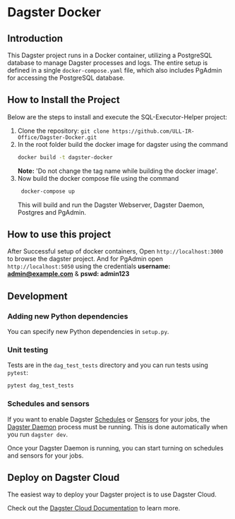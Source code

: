 # Dagster Docker

## Introduction
This Dagster project runs in a Docker container, utilizing a PostgreSQL database to manage Dagster processes and logs. The entire setup is defined in a single `docker-compose.yaml` file, which also includes PgAdmin for accessing the PostgreSQL database.

## How to Install the Project
Below are the steps to install and execute the SQL-Executor-Helper project:

1. Clone the repository:
   ```git clone https://github.com/ULL-IR-Office/Dagster-Docker.git```
3. In the root folder build the docker image for dagster using the command  
      ```bash
    docker build -t dagster-docker
    ```
   **Note:** 'Do not change the tag name while building the docker image'.
5. Now build the docker compose file using the command
   ```bash
    docker-compose up
    ```
    This will build and run the Dagster Webserver, Dagster Daemon, Postgres and PgAdmin.
    
## How to use this project
After Successful setup of docker containers, Open `http://localhost:3000` to browse the dagster project. And for PgAdmin open `http://localhost:5050` using the credentials **username: admin@example.com** & **pswd: admin123**

## Development

### Adding new Python dependencies

You can specify new Python dependencies in `setup.py`.

### Unit testing

Tests are in the `dag_test_tests` directory and you can run tests using `pytest`:

```bash
pytest dag_test_tests
```

### Schedules and sensors

If you want to enable Dagster [Schedules](https://docs.dagster.io/concepts/partitions-schedules-sensors/schedules) or [Sensors](https://docs.dagster.io/concepts/partitions-schedules-sensors/sensors) for your jobs, the [Dagster Daemon](https://docs.dagster.io/deployment/dagster-daemon) process must be running. This is done automatically when you run `dagster dev`.

Once your Dagster Daemon is running, you can start turning on schedules and sensors for your jobs.

## Deploy on Dagster Cloud

The easiest way to deploy your Dagster project is to use Dagster Cloud.

Check out the [Dagster Cloud Documentation](https://docs.dagster.cloud) to learn more.
